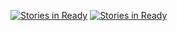 [![Stories in Ready](https://badge.waffle.io/wadebruce/cd.png?label=ready&title=Ready)](https://waffle.io/wadebruce/cd)
[![Stories in Ready](https://badge.waffle.io/wadebruce/cd.png?label=ready&title=Ready)](http://waffle.io/wadebruce/cd)

